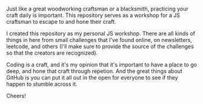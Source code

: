 Just like a great woodworking craftsman or a blacksmith, practicing your craft daily is important. This repository serves as a workshop for a JS craftsman to escape to and hone their craft.

I created this repository as my personal JS workshop. There are all kinds of things in here from small challenges that I've found online, on newsletters, leetcode, and others (I'll make sure to provide the source of the challenges so that the creators are recognized).

Coding is a craft, and it's my opinion that it's important to have a place to go deep, and hone that craft through repetion. And the great things about GitHub is you can put it all out in the open for everyone to see if they happen to stumble across it.

Cheers!